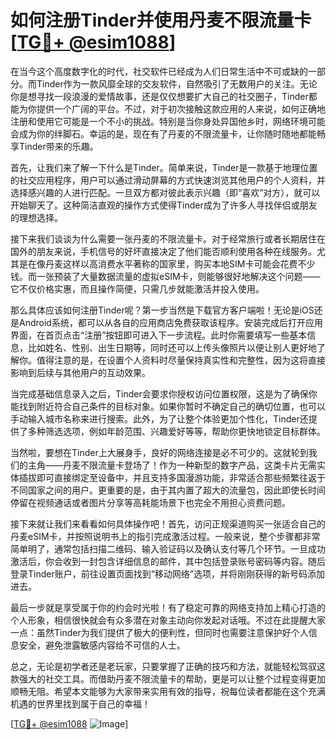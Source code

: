 # 如何注册Tinder并使用丹麦不限流量卡[[TG💪+ @esim1088](https://t.me/s/esim1088)]

在当今这个高度数字化的时代，社交软件已经成为人们日常生活中不可或缺的一部分。而Tinder作为一款风靡全球的交友软件，自然吸引了无数用户的关注。无论你是想寻找一段浪漫的爱情故事，还是仅仅想要扩大自己的社交圈子，Tinder都能为你提供一个广阔的平台。不过，对于初次接触这款应用的人来说，如何正确地注册和使用它可能是一个不小的挑战。特别是当你身处异国他乡时，网络环境可能会成为你的绊脚石。幸运的是，现在有了丹麦的不限流量卡，让你随时随地都能畅享Tinder带来的乐趣。

首先，让我们来了解一下什么是Tinder。简单来说，Tinder是一款基于地理位置的社交应用程序，用户可以通过滑动屏幕的方式快速浏览其他用户的个人资料，并选择感兴趣的人进行匹配。一旦双方都对彼此表示兴趣（即“喜欢”对方），就可以开始聊天了。这种简洁直观的操作方式使得Tinder成为了许多人寻找伴侣或朋友的理想选择。

接下来我们谈谈为什么需要一张丹麦的不限流量卡。对于经常旅行或者长期居住在国外的朋友来说，手机信号的好坏直接决定了他们能否顺利使用各种在线服务。尤其是在像丹麦这样以高消费水平著称的国家里，购买本地SIM卡可能会花费不少钱。而一张预装了大量数据流量的虚拟eSIM卡，则能够很好地解决这个问题——它不仅价格实惠，而且操作简便，只需几步就能激活并投入使用。

那么具体应该如何注册Tinder呢？第一步当然是下载官方客户端啦！无论是iOS还是Android系统，都可以从各自的应用商店免费获取该程序。安装完成后打开应用界面，在首页点击“注册”按钮即可进入下一步流程。此时你需要填写一些基本信息，比如姓名、性别、出生日期等，同时还可以上传头像照片以便让别人更好地了解你。值得注意的是，在设置个人资料时尽量保持真实性和完整性，因为这将直接影响到后续与其他用户的互动效果。

当完成基础信息录入之后，Tinder会要求你授权访问位置权限，这是为了确保你能找到附近符合自己条件的目标对象。如果你暂时不确定自己的确切位置，也可以手动输入城市名称来进行搜索。此外，为了让整个体验更加个性化，Tinder还提供了多种筛选选项，例如年龄范围、兴趣爱好等等，帮助你更快地锁定目标群体。

当然啦，要想在Tinder上大展身手，良好的网络连接是必不可少的。这就轮到我们的主角——丹麦不限流量卡登场了！作为一种新型的数字产品，这类卡片无需实体插拔即可直接绑定至设备中，并且支持多国漫游功能，非常适合那些频繁往返于不同国家之间的用户。更重要的是，由于其内置了超大的流量包，因此即使长时间停留在视频通话或者图片分享等高耗能场景下也完全不用担心资费问题。

接下来就让我们来看看如何具体操作吧！首先，访问正规渠道购买一张适合自己的丹麦eSIM卡，并按照说明书上的指引完成激活过程。一般来说，整个步骤都非常简单明了，通常包括扫描二维码、输入验证码以及确认支付等几个环节。一旦成功激活后，你会收到一封包含详细信息的邮件，其中包括登录账号密码等内容。随后登录Tinder账户，前往设置页面找到“移动网络”选项，并将刚刚获得的新号码添加进去。

最后一步就是享受属于你的约会时光啦！有了稳定可靠的网络支持加上精心打造的个人形象，相信很快就会有众多潜在对象主动向你发起对话哦。不过在此提醒大家一点：虽然Tinder为我们提供了极大的便利性，但同时也需要注意保护好个人信息安全，避免泄露敏感内容给不可信的人士。

总之，无论是初学者还是老玩家，只要掌握了正确的技巧和方法，就能轻松驾驭这款强大的社交工具。而借助丹麦不限流量卡的帮助，更是可以让整个过程变得更加顺畅无阻。希望本文能够为大家带来实用有效的指导，祝每位读者都能在这个充满机遇的世界里找到属于自己的幸福！

[[TG💪+ @esim1088](https://t.me/s/esim1088) ![Image](https://i.postimg.cc/4NQfJmqS/Snipaste-2025-05-13-00-14-12.png)]